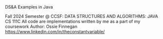 DS&A Examples in Java

Fall 2024 Semester @ CCSF: DATA STRUCTURES AND ALGORITHMS: JAVA CS 111C
All code are implementations written by me as a part of my coursework 
Author: Ossie Finnegan
https://www.linkedin.com/in/theconstantvariable/
